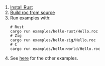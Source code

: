 
1. [Install Rust](https://rustup.rs/)
2. [Build roc from source](../BUILDING_FROM_SOURCE.md)
3. Run examples with:
    ```
    # Rust
    cargo run examples/hello-rust/Hello.roc
    # Zig
    cargo run examples/hello-zig/Hello.roc
    # C
    cargo run examples/hello-world/Hello.roc
    ```
4. See [here](../README.md#examples) for the other examples.